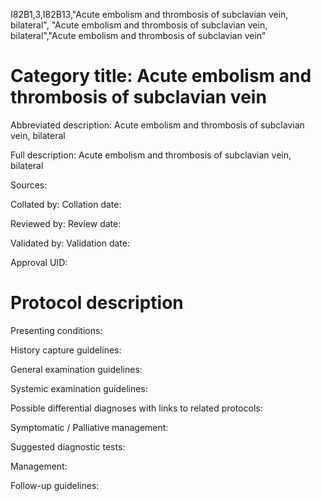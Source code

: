 I82B1,3,I82B13,"Acute embolism and thrombosis of subclavian vein, bilateral", "Acute embolism and thrombosis of subclavian vein, bilateral","Acute embolism and thrombosis of subclavian vein"
# Category title: Acute embolism and thrombosis of subclavian vein

Abbreviated description: Acute embolism and thrombosis of subclavian vein, bilateral

Full description: Acute embolism and thrombosis of subclavian vein, bilateral

Sources:

Collated by:
Collation date:

Reviewed by:
Review date:

Validated by:
Validation date:

Approval UID:

# Protocol description

Presenting conditions:

History capture guidelines:

General examination guidelines:

Systemic examination guidelines:

Possible differential diagnoses with links to related protocols:

Symptomatic / Palliative management:

Suggested diagnostic tests:

Management:

Follow-up guidelines:
